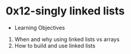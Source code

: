 # 0x12-singly linked lists
* Learning Objectives
1. When and why using linked lists vs arrays
2. How to build and use linked lists
